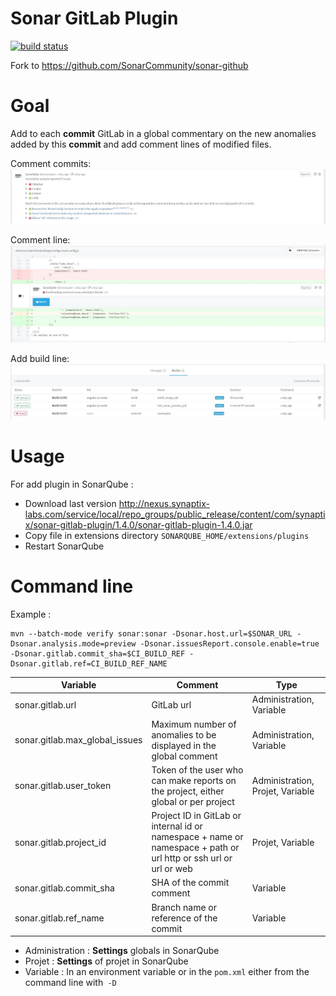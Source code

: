Sonar GitLab Plugin
===================

[![build status](https://gitlab.synaptix-labs.com/ci/projects/12/status.png?ref=master)](https://gitlab.synaptix-labs.com/ci/projects/12?ref=master)

Fork to https://github.com/SonarCommunity/sonar-github

# Goal

Add to each **commit** GitLab in a global commentary on the new anomalies added by this **commit** and add comment lines of modified files.

Comment commits:
![Comment commits](doc/comment_commits.jpg)

Comment line:
![Comment line](doc/comment_line.jpg)

Add build line:
![Add buids](doc/builds.jpg)

# Usage

For add plugin in SonarQube :

- Download last version http://nexus.synaptix-labs.com/service/local/repo_groups/public_release/content/com/synaptix/sonar-gitlab-plugin/1.4.0/sonar-gitlab-plugin-1.4.0.jar
- Copy file in extensions directory `SONARQUBE_HOME/extensions/plugins`
- Restart SonarQube 

# Command line

Example :

``` shell
mvn --batch-mode verify sonar:sonar -Dsonar.host.url=$SONAR_URL -Dsonar.analysis.mode=preview -Dsonar.issuesReport.console.enable=true -Dsonar.gitlab.commit_sha=$CI_BUILD_REF -Dsonar.gitlab.ref=CI_BUILD_REF_NAME
```

| Variable | Comment | Type |
| -------- | ----------- | ---- |
| sonar.gitlab.url | GitLab url | Administration, Variable |
| sonar.gitlab.max_global_issues | Maximum number of anomalies to be displayed in the global comment |  Administration, Variable |
| sonar.gitlab.user_token | Token of the user who can make reports on the project, either global or per project |  Administration, Projet, Variable |
| sonar.gitlab.project_id | Project ID in GitLab or internal id or namespace + name or namespace + path or url http or ssh url or url or web | Projet, Variable |
| sonar.gitlab.commit_sha | SHA of the commit comment | Variable |
| sonar.gitlab.ref_name | Branch name or reference of the commit | Variable |

- Administration : **Settings** globals in SonarQube
- Projet : **Settings** of projet in SonarQube
- Variable : In an environment variable or in the `pom.xml` either from the command line with` -D`